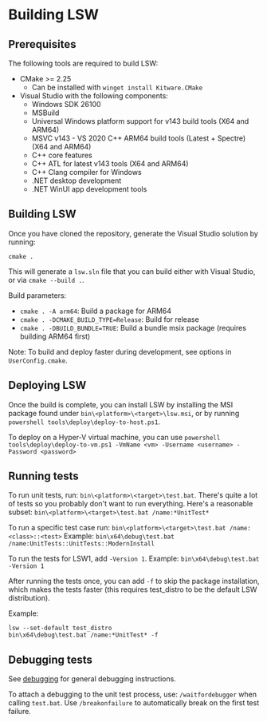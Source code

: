 # Building LSW

## Prerequisites 

The following tools are required to build LSW: 

- CMake >= 2.25
    - Can be installed with `winget install Kitware.CMake`
- Visual Studio with the following components:
    - Windows SDK 26100
    - MSBuild
    - Universal Windows platform support for v143 build tools (X64 and ARM64)
    - MSVC v143 - VS 2020 C++ ARM64 build tools (Latest + Spectre) (X64 and ARM64)
    - C++ core features
    - C++ ATL for latest v143 tools (X64 and ARM64)
    - C++ Clang compiler for Windows
    - .NET desktop development
    - .NET WinUI app development tools
    
## Building LSW

Once you have cloned the repository, generate the Visual Studio solution by running:

```
cmake .
```

This will generate a `lsw.sln` file that you can build either with Visual Studio, or via `cmake --build .`.

Build parameters:

- `cmake . -A arm64`: Build a package for ARM64
- `cmake . -DCMAKE_BUILD_TYPE=Release`: Build for release
- `cmake . -DBUILD_BUNDLE=TRUE`: Build a bundle msix package (requires building ARM64 first)

Note: To build and deploy faster during development, see options in `UserConfig.cmake`.


## Deploying LSW 

Once the build is complete, you can install LSW by installing the MSI package found under `bin\<platform>\<target>\lsw.msi`, or by running `powershell tools\deploy\deploy-to-host.ps1`.

To deploy on a Hyper-V virtual machine, you can use `powershell tools\deploy\deploy-to-vm.ps1 -VmName <vm> -Username <username> -Password <password>`

## Running tests

To run unit tests, run: `bin\<platform>\<target>\test.bat`. There's quite a lot of tests so you probably don't want to run everything. Here's a reasonable subset:
`bin\<platform>\<target>\test.bat /name:*UnitTest*`

To run a specific test case run:
`bin\<platform>\<target>\test.bat /name:<class>::<test>`
Example: `bin\x64\debug\test.bat /name:UnitTests::UnitTests::ModernInstall` 

To run the tests for LSW1, add `-Version 1`. 
Example: `bin\x64\debug\test.bat -Version 1` 


After running the tests once, you can add `-f` to skip the package installation, which makes the tests faster (this requires test_distro to be the default LSW distribution).

Example:

```
lsw --set-default test_distro
bin\x64\debug\test.bat /name:*UnitTest* -f
```

## Debugging tests

See [debugging](debugging.md) for general debugging instructions.

To attach a debugging to the unit test process, use: `/waitfordebugger` when calling `test.bat`. 
Use `/breakonfailure` to automatically break on the first test failure. 